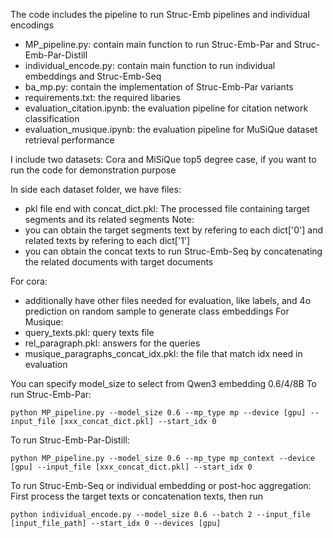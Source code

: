 The code includes the pipeline to run Struc-Emb pipelines and individual encodings

- MP_pipeline.py: contain main function to run Struc-Emb-Par and Struc-Emb-Par-Distill
- individual_encode.py: contain main function to run individual embeddings and Struc-Emb-Seq
- ba_mp.py: contain the implementation of Struc-Emb-Par variants
- requirements.txt: the required libaries
- evaluation_citation.ipynb: the evaluation pipeline for citation network classification
- evaluation_musique.ipynb: the evaluation pipeline for MuSiQue dataset retrieval performance

I include two datasets: Cora and MiSiQue top5 degree case, if you want to run the code for demonstration purpose

In side each dataset folder, we have files:
- pkl file end with concat_dict.pkl: The processed file containing target segments and its related segments
Note:
- you can obtain the target segments text by refering to each dict['0'] and related texts by refering to each dict['1']
- you can obtain the concat texts to run Struc-Emb-Seq by concatenating the related documents with target documents

For cora:
- additionally have other files needed for evaluation, like labels, and 4o prediction on random sample to generate class embeddings
For Musique:
- query_texts.pkl: query texts file
- rel_paragraph.pkl: answers for the queries
- musique_paragraphs_concat_idx.pkl: the file that match idx need in evaluation

You can specify model_size to select from Qwen3 embedding 0.6/4/8B
To run Struc-Emb-Par:

`python MP_pipeline.py --model_size 0.6 --mp_type mp --device [gpu] --input_file [xxx_concat_dict.pkl] --start_idx 0`

To run Struc-Emb-Par-Distill:

`python MP_pipeline.py --model_size 0.6 --mp_type mp_context --device [gpu] --input_file [xxx_concat_dict.pkl] --start_idx 0`

To run Struc-Emb-Seq or individual embedding or post-hoc aggregation:
First process the target texts or concatenation texts, then run

`python individual_encode.py --model_size 0.6 --batch 2 --input_file [input_file_path] --start_idx 0 --devices [gpu]`



